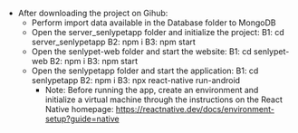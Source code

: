 * After downloading the project on Gihub:
    + Perform import data available in the Database folder to MongoDB
    + Open the server_senlypetapp folder and initialize the project:
        B1: cd server_senlypetapp
        B2: npm i
        B3: npm start
    + Open the senlypet-web folder and start the website:
        B1: cd senlypet-web
        B2: npm i
        B3: npm start
    + Open the senlypetapp folder and start the application:
        B1: cd senlypetapp
        B2: npm i
        B3: npx react-native run-android
        - Note: Before running the app, create an environment and
         initialize a virtual machine through the instructions
         on the React Native homepage: https://reactnative.dev/docs/environment-setup?guide=native 
